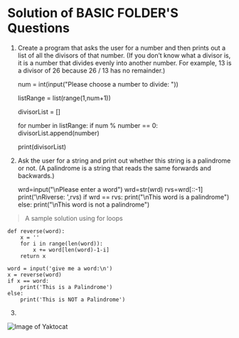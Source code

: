 # Solution of BASIC FOLDER'S Questions

1. Create a program that asks the user for a number and then prints out a list of all the divisors of that number. (If you don’t know what a divisor is, it is a number that divides evenly into another number. For example, 13 is a divisor of 26 because 26 / 13 has no remainder.)

    num = int(input("Please choose a number to divide: "))

    listRange = list(range(1,num+1))

    divisorList = []

    for number in listRange:
        if num % number == 0:
            divisorList.append(number)

    print(divisorList)


2. Ask the user for a string and print out whether this string is a palindrome or not. (A palindrome is a string that reads the same forwards and backwards.)

    wrd=input("\nPlease enter a word")
    wrd=str(wrd)
    rvs=wrd[::-1]
    print('\nRiverse: ',rvs)
    if wrd == rvs:
        print("\nThis word is a palindrome")
    else:
        print("\nThis word is not a palindrome")


> A sample solution using for loops

    def reverse(word):
        x = ''
        for i in range(len(word)):
            x += word[len(word)-1-i]
        return x

    word = input('give me a word:\n')
    x = reverse(word)
    if x == word:
        print('This is a Palindrome')
    else:
        print('This is NOT a Palindrome')


3. 


        

![Image of Yaktocat](https://octodex.github.com/images/yaktocat.png)